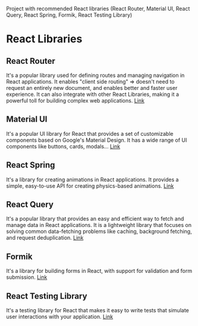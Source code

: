 Project with recommended React libraries (React Router, Material UI, React Query, React Spring, Formik, React Testing Library)

# React Libraries

## React Router
It's a popular library used for defining routes and managing navigation in React applications.
It enables "client side routing" => doesn't need to request an entirely new document, and enables better and faster user experience.
It can also integrate with other React Libraries, making it a powerful toll for building complex web applications.
[Link](https://reactrouter.com/en/main)

## Material UI
It's a popular UI library for React that provides a set of customizable components based on Google's Material Design.
It has a wide range of UI components like buttons, cards, modals...
[Link](https://mui.com/)

## React Spring
It's a library for creating animations in React applications. It provides a simple, easy-to-use API for creating physics-based animations.
[Link](https://www.react-spring.dev)

## React Query
It's a popular library that provides an easy and efficient way to fetch and manage data in React applications. 
It is a lightweight library that focuses on solving common data-fetching problems like caching, background fetching, and request deduplication.
[Link](https://tansatck.com/query/latest/docs/react/overview)

## Formik
It's a library for building forms in React, with support for validation and form submission.
[Link](https://formik.org)

## React Testing Library
It's a testing library for React that makes it easy to write tests that simulate user interactions with your application.
[Link](https://testing-library.com)
